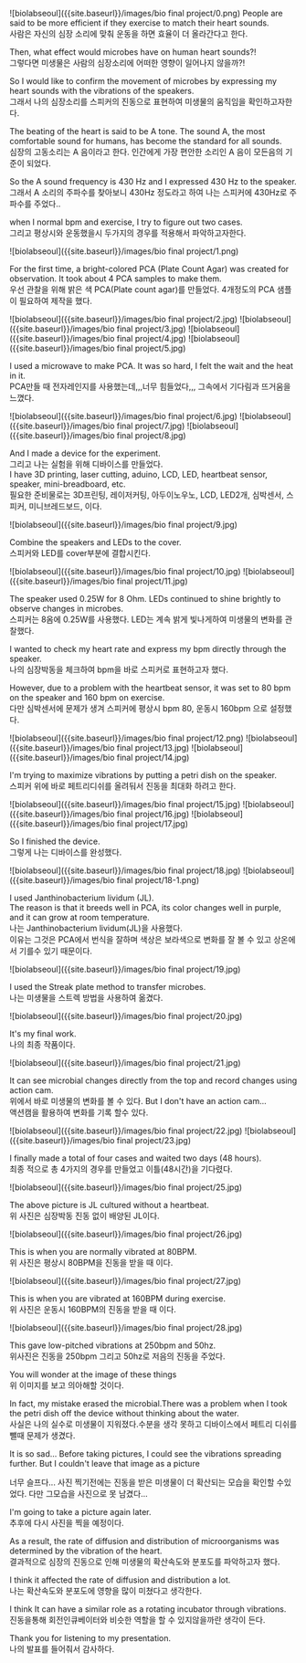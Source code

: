 ![biolabseoul]({{site.baseurl}}/images/bio final project/0.png)
People are said to be more efficient if they exercise to match their heart sounds. <br>
사람은 자신의 심장 소리에 맞춰 운동을 하면 효율이 더 올라간다고 한다. 

Then, what effect would microbes have on human heart sounds?! <br>
그렇다면 미생물은 사람의 심장소리에 어떠한 영향이 일어나지 않을까?!

So I would like to confirm the movement of microbes by expressing my heart sounds with the vibrations of the speakers. <br>
그래서 나의 심장소리를 스피커의 진동으로 표현하여 미생물의 움직임을 확인하고자한다.

The beating of the heart is said to be A tone. The sound A, the most comfortable sound for humans, has become the standard for all sounds. <br>
심장의 고동소리는 A 음이라고 한다. 인간에게 가장 편안한 소리인 A 음이 모든음의 기준이 되었다. 

So the A sound frequency is 430 Hz and I expressed 430 Hz to the speaker. <br>
그래서 A 소리의 주파수를 찾아보니 430Hz 정도라고 하여 나는 스피커에 430Hz로 주파수를 주었다.. 

when I normal bpm and exercise, I try to figure out two cases. <br>
그리고 평상시와 운동했을시 두가지의 경우를 적용해서 파악하고자한다.

![biolabseoul]({{site.baseurl}}/images/bio final project/1.png)

For the first time, a bright-colored PCA (Plate Count Agar) was created for observation. It took about 4 PCA samples to make them.<br>
우선 관찰을 위해 밝은 색 PCA(Plate count agar)를 만들었다. 4개정도의 PCA 샘플이 필요하여 제작을 했다. 

![biolabseoul]({{site.baseurl}}/images/bio final project/2.jpg)
![biolabseoul]({{site.baseurl}}/images/bio final project/3.jpg)
![biolabseoul]({{site.baseurl}}/images/bio final project/4.jpg)
![biolabseoul]({{site.baseurl}}/images/bio final project/5.jpg)

I used a microwave to make PCA. It was so hard, I felt the wait and the heat in it. <br>
PCA만들 때 전자레인지를 사용했는데,,,너무 힘들었다,,, 그속에서 기다림과 뜨거움을 느꼈다.


![biolabseoul]({{site.baseurl}}/images/bio final project/6.jpg)
![biolabseoul]({{site.baseurl}}/images/bio final project/7.jpg)
![biolabseoul]({{site.baseurl}}/images/bio final project/8.jpg)


And I made a device for the experiment.  <br>
그리고 나는 실험을 위해 디바이스를 만들었다. <br>
I have 3D printing, laser cutting, aduino, LCD, LED, heartbeat sensor, speaker, mini-breadboard, etc. <br>
필요한 준비물로는 3D프린팅, 레이저커팅, 아두이노우노, LCD, LED2개, 심박센서, 스피커, 미니브레드보드, 이다.

![biolabseoul]({{site.baseurl}}/images/bio final project/9.jpg)

Combine the speakers and LEDs to the cover. <br>
스피커와 LED를 cover부분에 결합시킨다.

![biolabseoul]({{site.baseurl}}/images/bio final project/10.jpg)
![biolabseoul]({{site.baseurl}}/images/bio final project/11.jpg)

The speaker used 0.25W for 8 Ohm. LEDs continued to shine brightly to observe changes in microbes. <br>
스피커는 8옴에 0.25W를 사용했다. LED는 계속 밝게 빛나게하여 미생물의 변화를 관찰했다. 

I wanted to check my heart rate and express my bpm directly through the speaker. <br>
나의 심장박동을 체크하여 bpm을 바로 스피커로 표현하고자 했다.

However, due to a problem with the heartbeat sensor, it was set to 80 bpm on the speaker and 160 bpm on exercise. <br>
다만 심박센서에 문제가 생겨 스피커에 평상시 bpm 80, 운동시 160bpm 으로  설정했다. 

![biolabseoul]({{site.baseurl}}/images/bio final project/12.png)
![biolabseoul]({{site.baseurl}}/images/bio final project/13.jpg)
![biolabseoul]({{site.baseurl}}/images/bio final project/14.jpg)

I'm trying to maximize vibrations by putting a petri dish on the speaker. <br>
스피커 위에 바로 페트리디쉬를 올려둬서 진동을 최대화 하려고 한다.

![biolabseoul]({{site.baseurl}}/images/bio final project/15.jpg)
![biolabseoul]({{site.baseurl}}/images/bio final project/16.jpg)
![biolabseoul]({{site.baseurl}}/images/bio final project/17.jpg)

So I finished the device. <br>
그렇게 나는 디바이스를 완성했다.

![biolabseoul]({{site.baseurl}}/images/bio final project/18.jpg)
![biolabseoul]({{site.baseurl}}/images/bio final project/18-1.png)

I used Janthinobacterium lividum (JL).  <br>
The reason is that it breeds well in PCA, its color changes well in purple, and it can grow at room temperature. <br>
나는 Janthinobacterium lividum(JL)을 사용했다. <br>
이유는 그것은 PCA에서 번식을 잘하며 색상은 보라색으로 변화를 잘 볼 수 있고 상온에서 기를수 있기 때문이다.


![biolabseoul]({{site.baseurl}}/images/bio final project/19.jpg)

I used the Streak plate method to transfer microbes. <br>
나는 미생물을 스트렉 방법을 사용하여 옮겼다. 

![biolabseoul]({{site.baseurl}}/images/bio final project/20.jpg)

It's my final work. <br>
나의 최종 작품이다.

![biolabseoul]({{site.baseurl}}/images/bio final project/21.jpg)

It can see microbial changes directly from the top and record changes using action cam. <br>
위에서 바로 미생물의 변화를 볼 수 있다. 
But I don't have an action cam... <br>
액션캠을 활용하여 변화를 기록 할수 있다.

![biolabseoul]({{site.baseurl}}/images/bio final project/22.jpg)
![biolabseoul]({{site.baseurl}}/images/bio final project/23.jpg)

I finally made a total of four cases and waited two days (48 hours). <br>
최종 적으로 총 4가지의 경우를 만들었고 이틀(48시간)을 기다렸다.

![biolabseoul]({{site.baseurl}}/images/bio final project/25.jpg)

The above picture is JL cultured  without a heartbeat. <br>
위 사진은 심장박동 진동 없이 배양된 JL이다.

![biolabseoul]({{site.baseurl}}/images/bio final project/26.jpg)

This is when you are normally vibrated at 80BPM. <br>
위 사진은 평상시 80BPM을 진동을 받을 때 이다.

![biolabseoul]({{site.baseurl}}/images/bio final project/27.jpg)

This is when you are vibrated at 160BPM during exercise. <br>
위 사진은 운동시 160BPM의 진동을 받을 때 이다.

![biolabseoul]({{site.baseurl}}/images/bio final project/28.jpg)

This gave low-pitched vibrations at 250bpm and 50hz. <br>
위사진은 진동을 250bpm 그리고 50hz로 저음의 진동을 주었다.

You will wonder at the image of these things <br>
위 이미지를 보고 의아해할 것이다.

In fact, my mistake erased the microbial.There was a problem when I took the petri dish off the device without thinking about the water. <br>
사실은 나의 실수로 미생물이 지워졌다.수분을 생각 못하고 디바이스에서 페트리 디쉬를 뺄때 문제가 생겼다.

It is so sad... Before taking pictures, I could see the vibrations spreading further. But I couldn't leave that image as a picture <br>

너무 슬프다... 사진 찍기전에는 진동을 받은 미생물이 더 확산되는 모습을 확인할 수있었다. 다만 그모습을 사진으로 못 남겼다...

I'm going to take a picture again later. <br>
추후에 다시 사진을 찍을 예정이다. 

As a result, the rate of diffusion and distribution of microorganisms was determined by the vibration of the heart. <br>
결과적으로 심장의 진동으로 인해 미생물의 확산속도와 분포도를 파악하고자 했다.

I think it affected the rate of diffusion and distribution a lot. <br>
나는 확산속도와 분포도에 영향을 많이 미쳤다고 생각한다.  

I think It can have a similar role as a rotating incubator through vibrations. <br>
진동을통해 회전인큐베이터와 비슷한 역할을 할 수 있지않을까란 생각이 든다. 

Thank you for listening to my presentation. <br>
나의 발표를 들어줘서 감사하다.  


















